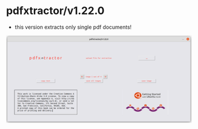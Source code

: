 # pdfxtractor/v1.22.0
- this version extracts only single pdf documents!

![](https://github.com/finiunix/pdfx-tractor/blob/main/pdfxtractorRD.png)
